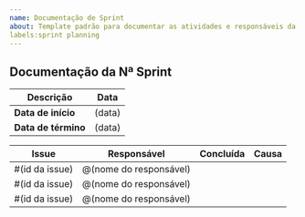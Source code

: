 ```yaml
---
name: Documentação de Sprint
about: Template padrão para documentar as atividades e responsáveis da sprint
labels:sprint planning
---
```


## Documentação da Nª Sprint

Descrição | Data
--------- | ------
| **Data de início**   | (data)
| **Data de término** | (data)

<!-- ✔️✖️ -->
<!-- @RafaellaJunqueira, @ingrdst, @joao15victor08 -->

| Issue | Responsável | Concluída | Causa |
| :-:   | :-:         | :-:       | :-:   | 
| #(id da issue) | @(nome do responsável) | | |
| #(id da issue) | @(nome do responsável) | | |
| #(id da issue) | @(nome do responsável) | | |


